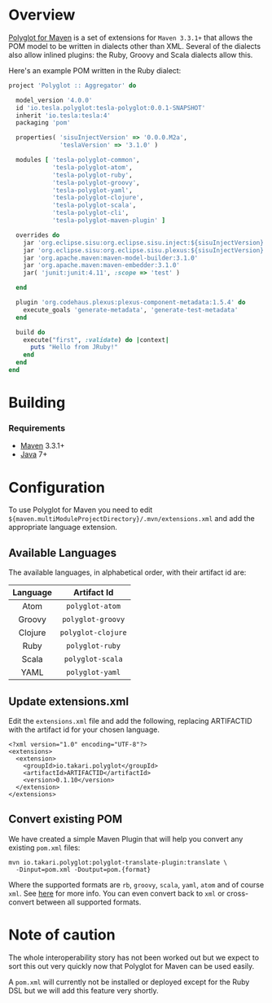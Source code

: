 # Overview

[Polyglot for Maven](http://github.com/tesla/tesla-polyglot/) is a set of extensions for `Maven 3.3.1+` that allows the POM model to be written in dialects other than XML. Several of the dialects also allow inlined plugins: the Ruby, Groovy and Scala dialects allow this.

Here's an example POM written in the Ruby dialect:

```ruby
project 'Polyglot :: Aggregator' do

  model_version '4.0.0'
  id 'io.tesla.polyglot:tesla-polyglot:0.0.1-SNAPSHOT'
  inherit 'io.tesla:tesla:4'
  packaging 'pom'

  properties( 'sisuInjectVersion' => '0.0.0.M2a',
              'teslaVersion' => '3.1.0' )

  modules [ 'tesla-polyglot-common',
            'tesla-polyglot-atom',
            'tesla-polyglot-ruby',
            'tesla-polyglot-groovy',
            'tesla-polyglot-yaml',
            'tesla-polyglot-clojure',
            'tesla-polyglot-scala',
            'tesla-polyglot-cli',
            'tesla-polyglot-maven-plugin' ]

  overrides do
    jar 'org.eclipse.sisu:org.eclipse.sisu.inject:${sisuInjectVersion}'
    jar 'org.eclipse.sisu:org.eclipse.sisu.plexus:${sisuInjectVersion}'
    jar 'org.apache.maven:maven-model-builder:3.1.0'
    jar 'org.apache.maven:maven-embedder:3.1.0'
    jar( 'junit:junit:4.11', :scope => 'test' )

  end

  plugin 'org.codehaus.plexus:plexus-component-metadata:1.5.4' do
    execute_goals 'generate-metadata', 'generate-test-metadata'
  end

  build do
    execute("first", :validate) do |context|
      puts "Hello from JRuby!"
    end
  end
end
```

# Building

### Requirements

* [Maven](http://maven.apache.org) 3.3.1+
* [Java](http://java.sun.com/) 7+

# Configuration

To use Polyglot for Maven you need to edit 
`${maven.multiModuleProjectDirectory}/.mvn/extensions.xml` 
and add the appropriate language extension.

## Available Languages

The available languages, in alphabetical order, with their artifact id are:

| Language | Artifact Id        |
|:--------:|:------------------:|
| Atom     | `polyglot-atom`    |
| Groovy   | `polyglot-groovy`  |
| Clojure  | `polyglot-clojure` |
| Ruby     | `polyglot-ruby`    |
| Scala    | `polyglot-scala`   |
| YAML     | `polyglot-yaml`    |

## Update extensions.xml

Edit the `extensions.xml` file and add the following, replacing ARTIFACTID with
the artifact id for your chosen language.

```
<?xml version="1.0" encoding="UTF-8"?>
<extensions>
  <extension>
    <groupId>io.takari.polyglot</groupId>
    <artifactId>ARTIFACTID</artifactId>
    <version>0.1.10</version>
  </extension>
</extensions>
```

## Convert existing POM

We have created a simple Maven Plugin that will help you convert any existing 
`pom.xml` files:

```
mvn io.takari.polyglot:polyglot-translate-plugin:translate \
  -Dinput=pom.xml -Doutput=pom.{format}
```

Where the supported formats are `rb`, `groovy`, `scala`, `yaml`, `atom` and of course `xml`.
See [here](http://takari.io/2015/03/21/polyglot-maven.html) for more info.
You can even convert back to `xml` or cross-convert between all supported formats.

# Note of caution

The whole interoperability story has not been worked out but we expect to sort this out very quickly now that Polyglot for Maven can be used easily.

A `pom.xml` will currently not be installed or deployed except for the Ruby DSL but we will add this feature very shortly.
